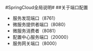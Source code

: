 #SpringCloud全局说明#
##关于端口配置
* 服务发现端口（8761）  
* 微服务提供者端口（8080）
* 微服务消费者（8081）
* 配置中心服务端口（20000）
* 服务网关端口（8000）
